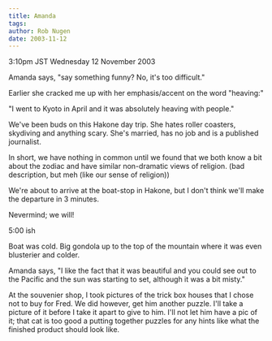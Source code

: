 ```yaml
---
title: Amanda
tags: 
author: Rob Nugen
date: 2003-11-12
---
```


<p class=date>3:10pm JST Wednesday 12 November 2003</p>

<p>Amanda says, "say something funny?  No, it's too difficult."</p>

<p>Earlier she cracked me up with her emphasis/accent on the word
"heaving:"</p>

<p>"I went to Kyoto in April and it was absolutely heaving with
people."</p>

<p>We've been buds on this Hakone day trip.  She hates roller
coasters, skydiving and anything scary.  She's married, has no job and
is a published journalist.</p>

<p>In short, we have nothing in common until we found that we both
know a bit about the zodiac and have similar non-dramatic views of
religion.  (bad description, but meh (like our sense of religion))</p>

<p>We're about to arrive at the boat-stop in Hakone, but I don't think
we'll make the departure in 3 minutes.</p>

<p>Nevermind; we will!</p>

<p>5:00 ish</p>

<p>Boat was cold.  Big gondola up to the top of the mountain where it
was even blusterier and colder.</p>

<p>Amanda says, "I like the fact that it was beautiful and you could
see out to the Pacific and the sun was starting to set, although it
was a bit misty."</p>

<p>At the souvenier shop, I took pictures of the trick box houses that
I chose not to buy for Fred.  We did however, get him another puzzle.
I'll take a picture of it before I take it apart to give to him.  I'll
not let him have a pic of it; that cat is too good a putting together
puzzles for any hints like what the finished product should look
like.</p>

